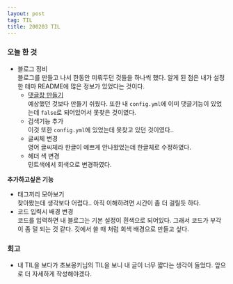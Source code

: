 ```yaml
---
layout: post
tag: TIL
title: 200203 TIL
---
```


### 오늘 한 것
- 블로그 정비
<br>블로그를 만들고 나서 한동안 미뤄두던 것들을 하나씩 했다. 알게 된 점은 내가 설정한 테마 README에 많은 정보가 있었다는 것이다.
  - [댓글창 만들기](https://devinlife.com/howto%20github%20pages/blog-disqus/)
    <br>예상했던 것보다 만들기 쉬웠다. 또한 내 `config.yml`에 이미 댓글기능이 있었는데 `false`로 되어있어서 못찾은 것이였다.
  - 검색기능 추가
    <br>이것 또한 `config.yml`에 있었는데 못찾고 있던 것이였다..
  - 글씨체 변경
    <br>영어 글씨체라 한글이 예쁘게 안나왔었는데 한글체로 수정하였다.
  - 헤더 색 변경
    <br>민트색에서 회색으로 변경하였다.
    
 
  
    
 **추가하고싶은 기능**
 - 태그끼리 모아보기
   <br>찾아봤는데 생각보다 어렵다.. 아직 이해하려면 시간이 좀 더 걸릴듯 하다.
 - 코드 입력시 배경 변경
   <br>코드를 입력하면 내 블로그는 기본 설정이 흰색으로 되어있다. 그래서 코드가 부각이 좀 덜 되는 것 같다. 깃에서 쓸 때 처럼 회색 배경으로 만들고 싶다.
   
### 회고
- 내 TIL을 보다가 초보몽키님의 TIL을 보니 내 글이 너무 짧다는 생각이 들었다. 앞으로 더 자세하게 작성해야겠다.
 

